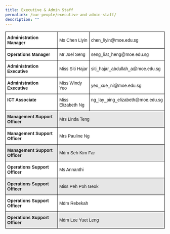 ```yaml
---
title: Executive & Admin Staff
permalink: /our-people/executive-and-admin-staff/
description: ""
---
```

<style type="text/css">
.tg  {border-collapse:collapse;border-spacing:0;}
.tg td{border-color:black;border-style:solid;border-width:1px;font-family:Arial, sans-serif;font-size:14px;
  overflow:hidden;padding:10px 5px;word-break:normal;}
.tg th{border-color:black;border-style:solid;border-width:1px;font-family:Arial, sans-serif;font-size:14px;
  font-weight:normal;overflow:hidden;padding:10px 5px;word-break:normal;}
.tg .tg-syb7{background-color:#E6E6E6;text-align:center;vertical-align:top}
.tg .tg-bsu7{background-color:#E6E6E6;text-align:left;vertical-align:middle}
.tg .tg-dgl5{background-color:#FFF;font-weight:bold;text-align:left;vertical-align:top}
.tg .tg-zr06{background-color:#FFF;text-align:left;vertical-align:middle}
.tg .tg-3qhc{background-color:#E6E6E6;font-weight:bold;text-align:left;vertical-align:top}
.tg .tg-7yig{background-color:#FFF;text-align:center;vertical-align:top}
.tg .tg-ktyi{background-color:#FFF;text-align:left;vertical-align:top}
</style>
<table class="tg">
<thead>
  <tr>
    <td class="tg-dgl5"><span style="font-weight:bold">Administration Manager</span></td>
    <td class="tg-zr06">Ms Chen Liyin</td>
    <td class="tg-zr06">chen_liyin@moe.edu.sg</td>
  </tr>
</thead>
<tbody>
  <tr>
    <td class="tg-dgl5"><span style="font-weight:bold">Operations Manager</span></td>
    <td class="tg-zr06">Mr Joel Seng</td>
    <td class="tg-zr06">seng_liat_heng@moe.edu.sg</td>
  </tr>
  <tr>
    <td class="tg-dgl5"><span style="font-weight:bold">Administration Executive</span></td>
    <td class="tg-zr06">Miss Siti Hajar</td>
    <td class="tg-zr06">siti_hajar_abdullah_a@moe.edu.sg</td>
  </tr>
  <tr>
    <td class="tg-dgl5"><span style="font-weight:bold">Administration Executive</span></td>
    <td class="tg-zr06">Miss Windy Yeo</td>
    <td class="tg-zr06">yeo_xue_ni@moe.edu.sg</td>
  </tr>
  <tr>
    <td class="tg-dgl5"><span style="font-weight:bold">ICT Associate</span></td>
    <td class="tg-zr06">Miss Elizabeth Ng</td>
    <td class="tg-ktyi">ng_lay_ping_elizabeth@moe.edu.sg</td>
  </tr>
  <tr>
    <td class="tg-3qhc"><span style="font-weight:bold">Management Support Officer</span></td>
    <td class="tg-bsu7" colspan="2">Mrs Linda Teng</td>
  </tr>
  <tr>
    <td class="tg-dgl5"><span style="font-weight:bold">Management Support Officer</span></td>
    <td class="tg-zr06" colspan="2">Mrs Pauline Ng</td>
  </tr>
  <tr>
    <td class="tg-3qhc"><span style="font-weight:bold">Management Support Officer</span></td>
    <td class="tg-bsu7" colspan="2">Mdm Seh Kim Far</td>
  </tr>
  <tr>
    <td class="tg-dgl5"><span style="font-weight:bold">Operations Support Officer</span></td>
    <td class="tg-zr06" colspan="2">Ms Annanthi</td>
  </tr>
  <tr>
    <td class="tg-3qhc"><span style="font-weight:bold">Operations Support Officer</span></td>
    <td class="tg-bsu7" colspan="2">Miss Peh Poh Geok</td>
  </tr>
  <tr>
    <td class="tg-dgl5"><span style="font-weight:bold">Operations Support Officer</span></td>
    <td class="tg-zr06" colspan="2">Mdm Rebekah</td>
  </tr>
  <tr>
    <td class="tg-3qhc"><span style="font-weight:bold">Operations Support Officer</span></td>
    <td class="tg-bsu7" colspan="2">Mdm Lee Yuet Leng</td>
  </tr>
</tbody>
</table>